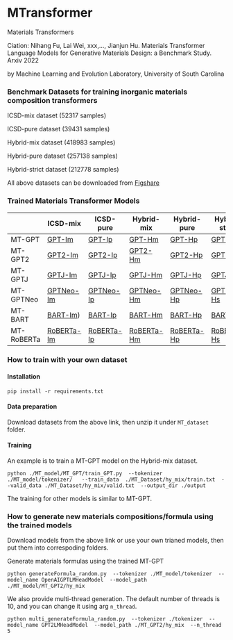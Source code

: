 # MTransformer
Materials Transformers

Ciation: Nihang Fu, Lai Wei, xxx,..., Jianjun Hu.  Materials Transformer Language Models for Generative Materials Design: a Benchmark Study. Arxiv 2022

by Machine Learning and Evolution Laboratory, University of South Carolina


### Benchmark Datasets for training inorganic materials composition transformers

ICSD-mix dataset (52317 samples)

ICSD-pure dataset (39431 samples)

Hybrid-mix dataset (418983 samples)

Hybrid-pure dataset (257138 samples)

Hybrid-strict dataset (212778 samples)

All above datasets can be downloaded from [Figshare](https://figshare.com/account/projects/142139/articles/20122796)

### Trained Materials Transformer Models

|         | ICSD-mix     | ICSD-pure | Hybrid-mix | Hybrid-pure | Hybrid-strict |
|---------|--------------|-----------|------------|-------------|---------------|
| MT-GPT     | [GPT-Im](https://figshare.com/account/projects/142139/articles/20123483?file=35994485) |[GPT-Ip](https://figshare.com/account/projects/142139/articles/20123483?file=35994485) |[GPT-Hm](https://figshare.com/account/projects/142139/articles/20123483?file=35994485) | [GPT-Hp](https://figshare.com/account/projects/142139/articles/20123483?file=35994485) | [GPT-Hs](https://figshare.com/account/projects/142139/articles/20123483?file=35994485)|
| MT-GPT2    | [GPT2-Im](https://figshare.com/account/projects/142139/articles/20123483?file=35994491) |[GPT2-Ip](https://figshare.com/account/projects/142139/articles/20123483?file=35994491) |[GPT2-Hm](https://figshare.com/account/projects/142139/articles/20123483?file=35994491) | [GPT2-Hp](https://figshare.com/account/projects/142139/articles/20123483?file=35994491) | [GPT2-Hs](https://figshare.com/account/projects/142139/articles/20123483?file=35994491)|
| MT-GPTJ    | [GPTJ-Im](https://figshare.com/account/projects/142139/articles/20123483?file=35994497) |[GPTJ-Ip](https://figshare.com/account/projects/142139/articles/20123483?file=35994497) |[GPTJ-Hm](https://figshare.com/account/projects/142139/articles/20123483?file=35994497) | [GPTJ-Hp](https://figshare.com/account/projects/142139/articles/20123483?file=35994497) | [GPTJ-Hs](https://figshare.com/account/projects/142139/articles/20123483?file=35994497)|
| MT-GPTNeo  | [GPTNeo-Im](https://figshare.com/account/projects/142139/articles/20123483?file=35994503) |[GPTNeo-Ip](https://figshare.com/account/projects/142139/articles/20123483?file=35994503) |[GPTNeo-Hm](https://figshare.com/account/projects/142139/articles/20123483?file=35994503) | [GPTNeo-Hp](https://figshare.com/account/projects/142139/articles/20123483?file=35994503) | [GPTNeo-Hs](https://figshare.com/account/projects/142139/articles/20123483?file=35994503)|
| MT-BART    | [BART-Im](https://figshare.com/account/projects/142139/articles/20123483?file=35994482)) |[BART-Ip](https://figshare.com/account/projects/142139/articles/20123483?file=35994482) |[BART-Hm](https://figshare.com/account/projects/142139/articles/20123483?file=35994482) | [BART-Hp](https://figshare.com/account/projects/142139/articles/20123483?file=35994482) | [BART-Hs](https://figshare.com/account/projects/142139/articles/20123483?file=35994482)|
| MT-RoBERTa | [RoBERTa-Im](https://figshare.com/account/projects/142139/articles/20123483?file=35994506) |[RoBERTa-Ip](https://figshare.com/account/projects/142139/articles/20123483?file=35994506)|[RoBERTa-Hm](https://figshare.com/account/projects/142139/articles/20123483?file=35994506) | [RoBERTa-Hp](https://figshare.com/account/projects/142139/articles/20123483?file=35994506) | [RoBERTa-Hs](https://figshare.com/account/projects/142139/articles/20123483?file=35994506)|


### How to train with your own dataset

#### Installation
```
pip install -r requirements.txt
```

#### Data preparation
Download datasets from the above link, then unzip it under `MT_dataset` folder.

#### Training
An example is to train a MT-GPT model on the Hybrid-mix dataset. 
```
python ./MT_model/MT_GPT/train_GPT.py  --tokenizer ./MT_model/tokenizer/   --train_data  ./MT_Dataset/hy_mix/train.txt  --valid_data ./MT_Dataset/hy_mix/valid.txt  --output_dir ./output
```
The training for other models is similar to MT-GPT.

### How to generate new materials compositions/formula using the trained models
Download models from the above link or use your own trianed models, then put them into correspoding folders.

Generate materials formulas using the trained MT-GPT 
```
python generateFormula_random.py  --tokenizer ./MT_model/tokenizer  --model_name OpenAIGPTLMHeadModel  --model_path ./MT_model/MT_GPT2/hy_mix
```

We also provide multi-thread generation. The default number of threads is 10, and you can change it using arg `n_thread`.
```
python multi_generateFormula_random.py  --tokenizer ./tokenizer  --model_name GPT2LMHeadModel  --model_path ./MT_GPT2/hy_mix  --n_thread 5
```
